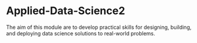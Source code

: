 # Applied-Data-Science2
The aim of this module are to develop practical skills for designing, building, and deploying data science solutions to real-world problems. 
